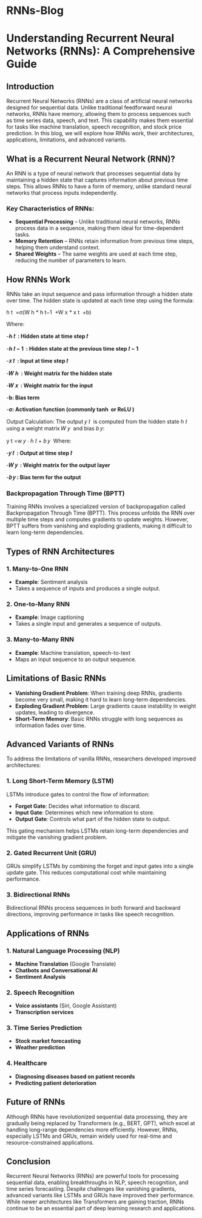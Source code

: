 # RNNs-Blog

# Understanding Recurrent Neural Networks (RNNs): A Comprehensive Guide

## Introduction

Recurrent Neural Networks (RNNs) are a class of artificial neural networks designed for sequential data. Unlike traditional feedforward neural networks, RNNs have memory, allowing them to process sequences such as time series data, speech, and text. This capability makes them essential for tasks like machine translation, speech recognition, and stock price prediction. In this blog, we will explore how RNNs work, their architectures, applications, limitations, and advanced variants.

## What is a Recurrent Neural Network (RNN)?

An RNN is a type of neural network that processes sequential data by maintaining a hidden state that captures information about previous time steps. This allows RNNs to have a form of memory, unlike standard neural networks that process inputs independently.

### Key Characteristics of RNNs:

- **Sequential Processing** – Unlike traditional neural networks, RNNs process data in a sequence, making them ideal for time-dependent tasks.
- **Memory Retention** – RNNs retain information from previous time steps, helping them understand context.
- **Shared Weights** – The same weights are used at each time step, reducing the number of parameters to learn.

## How RNNs Work

RNNs take an input sequence and pass information through a hidden state over time. The hidden state is updated at each time step using the formula:

h 
t
​
 =σ(W 
h
​*
 h 
t−1
​
 +W 
x
​*
 x 
t
​
 +b)
 

Where:

-**ℎ
𝑡
​
 : Hidden state at time step 
𝑡**

-**ℎ
𝑡
−
1
​
 : Hidden state at the previous time step 
𝑡
−
1**

-**𝑥
𝑡
​
 : Input at time step 
𝑡**

-**𝑊
ℎ
​
 : Weight matrix for the hidden state**
 
-**𝑊
𝑥
​
 : Weight matrix for the input**


-**b: Bias term**


-**σ: Activation function (commonly 
tanh
⁡ or 
ReLU
)**

Output Calculation:
The output 
𝑦
𝑡
​
  is computed from the hidden state 
ℎ
𝑡
​
  using a weight matrix 
𝑊
𝑦
​
  and bias 
𝑏
𝑦:
 


y
t
=w
𝑦
⋅
ℎ
𝑡
+
𝑏
𝑦
​ 
Where:


-**𝑦
𝑡
​
 : Output at time step 
𝑡**

-**𝑊
𝑦
​
 : Weight matrix for the output layer**

-**𝑏
𝑦​
 : Bias term for the output**
 
### Backpropagation Through Time (BPTT)

Training RNNs involves a specialized version of backpropagation called Backpropagation Through Time (BPTT). This process unfolds the RNN over multiple time steps and computes gradients to update weights. However, BPTT suffers from vanishing and exploding gradients, making it difficult to learn long-term dependencies.

## Types of RNN Architectures

### 1. Many-to-One RNN
- **Example**: Sentiment analysis
- Takes a sequence of inputs and produces a single output.

### 2. One-to-Many RNN
- **Example**: Image captioning
- Takes a single input and generates a sequence of outputs.

### 3. Many-to-Many RNN
- **Example**: Machine translation, speech-to-text
- Maps an input sequence to an output sequence.

## Limitations of Basic RNNs

- **Vanishing Gradient Problem**: When training deep RNNs, gradients become very small, making it hard to learn long-term dependencies.
- **Exploding Gradient Problem**: Large gradients cause instability in weight updates, leading to divergence.
- **Short-Term Memory**: Basic RNNs struggle with long sequences as information fades over time.

## Advanced Variants of RNNs

To address the limitations of vanilla RNNs, researchers developed improved architectures:

### 1. Long Short-Term Memory (LSTM)

LSTMs introduce gates to control the flow of information:

- **Forget Gate**: Decides what information to discard.
- **Input Gate**: Determines which new information to store.
- **Output Gate**: Controls what part of the hidden state to output.

This gating mechanism helps LSTMs retain long-term dependencies and mitigate the vanishing gradient problem.

### 2. Gated Recurrent Unit (GRU)

GRUs simplify LSTMs by combining the forget and input gates into a single update gate. This reduces computational cost while maintaining performance.

### 3. Bidirectional RNNs

Bidirectional RNNs process sequences in both forward and backward directions, improving performance in tasks like speech recognition.

## Applications of RNNs

### 1. Natural Language Processing (NLP)
- **Machine Translation** (Google Translate)
- **Chatbots and Conversational AI**
- **Sentiment Analysis**

### 2. Speech Recognition
- **Voice assistants** (Siri, Google Assistant)
- **Transcription services**

### 3. Time Series Prediction
- **Stock market forecasting**
- **Weather prediction**

### 4. Healthcare
- **Diagnosing diseases based on patient records**
- **Predicting patient deterioration**

## Future of RNNs

Although RNNs have revolutionized sequential data processing, they are gradually being replaced by Transformers (e.g., BERT, GPT), which excel at handling long-range dependencies more efficiently. However, RNNs, especially LSTMs and GRUs, remain widely used for real-time and resource-constrained applications.

## Conclusion

Recurrent Neural Networks (RNNs) are powerful tools for processing sequential data, enabling breakthroughs in NLP, speech recognition, and time series forecasting. Despite challenges like vanishing gradients, advanced variants like LSTMs and GRUs have improved their performance. While newer architectures like Transformers are gaining traction, RNNs continue to be an essential part of deep learning research and applications.
